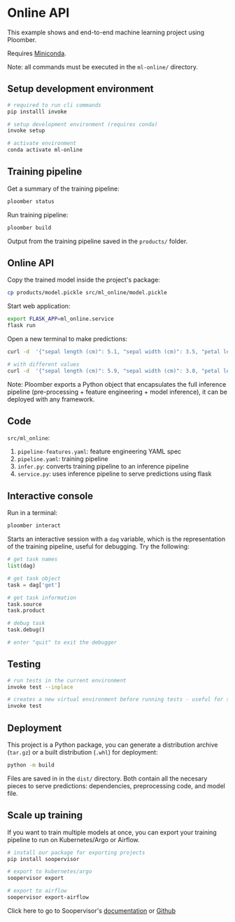 # Online API

This example shows and end-to-end machine learning project using Ploomber.

Requires [Miniconda](https://docs.conda.io/en/latest/miniconda.html).

Note: all commands must be executed in the `ml-online/` directory.

## Setup development environment

```sh
# required to run cli commands
pip installl invoke

# setup development environment (requires conda)
invoke setup

# activate environment
conda activate ml-online
```

## Training pipeline

Get a summary of the training pipeline:

```sh
ploomber status
```

Run training pipeline:

```sh
ploomber build
```

Output from the training pipeline saved in the `products/` folder.

## Online API

Copy the trained model inside the project's package:

```sh
cp products/model.pickle src/ml_online/model.pickle
```

Start web application:

```sh
export FLASK_APP=ml_online.service
flask run
```

Open a new terminal to make predictions:

```sh
curl -d  '{"sepal length (cm)": 5.1, "sepal width (cm)": 3.5, "petal length (cm)": 1.4, "petal width (cm)": 0.2}' -H 'Content-Type: application/json' http://127.0.0.1:5000/

# with different values
curl -d  '{"sepal length (cm)": 5.9, "sepal width (cm)": 3.0, "petal length (cm)": 5.1, "petal width (cm)": 1.8}' -H 'Content-Type: application/json' http://127.0.0.1:5000/
```

Note: Ploomber exports a Python object that encapsulates the full inference pipeline (pre-processing + feature engineering + model inference), it can be deployed with any framework.

## Code

`src/ml_online`:

1. `pipeline-features.yaml`: feature engineering YAML spec
2. `pipeline.yaml`: training pipeline
3. `infer.py`: converts training pipeline to an inference pipeline
4. `service.py`: uses inference pipeline to serve predictions using flask

## Interactive console

Run in a terminal:

```sh
ploomber interact
```

Starts an interactive session with a `dag` variable, which is the
representation of the training pipeline, useful for debugging. Try the following:

```python
# get task names
list(dag)

# get task object
task = dag['get']

# get task information
task.source
task.product

# debug task
task.debug()

# enter "quit" to exit the debugger
```

## Testing

```sh
# run tests in the current environment
invoke test --inplace

# creates a new virtual environment before running tests - useful for setting up continuous integration
invoke test
```

## Deployment

This project is a Python package, you can generate a distribution archive (`tar.gz`) or a built distribution (`.whl`) for deployment:

```sh
python -m build
```

Files are saved in in the `dist/` directory. Both contain all the necesary pieces to serve predictions: dependencies, preprocessing code, and model file.

## Scale up training

If you want to train multiple models at once, you can export your training pipeline to run on Kubernetes/Argo or Airflow.

```sh
# install our package for exporting projects
pip install soopervisor

# export to kubernetes/argo
soopervisor export

# export to airflow
soopervisor export-airflow
```

Click here to go to Soopervisor's  [documentation](https://soopervisor.readthedocs.io/) or [Github](github.com/ploomber/soopervisor)